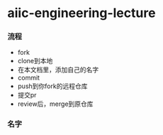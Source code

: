 # aiic-engineering-lecture

### 流程
* fork
* clone到本地
* 在本文档里，添加自己的名字
* commit
* push到你fork的远程仓库
* 提交pr
* review后，merge到原仓库


### 名字
